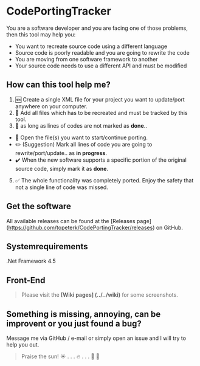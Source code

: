 # CodePortingTracker

You are a software developer and you are facing one of those problems, then this tool may help you:  
* You want to recreate source code using a different language
* Source code is poorly readable and you are going to rewrite the code
* You are moving from one software framework to another
* Your source code needs to use a different API and must be modified


## How can this tool help me?
1. :new: Create a single XML file for your project you want to update/port anywhere on your computer.  
2. :open_file_folder: Add all files which has to be recreated and must be tracked by this tool.  
3. :repeat: as long as lines of codes are not marked as __done__..
  * :page_facing_up: Open the file(s) you want to start/continue porting.  
  * :pencil2: (Suggestion) Mark all lines of code you are going to rewrite/port/update.. as __in progress__.  
  * :heavy_check_mark: When the new software supports a specific portion of the original source code, simply mark it as __done__.  
5. :white_check_mark: The whole functionality was completely ported. Enjoy the safety that not a single line of code was missed.  

## Get the software
All available releases can be found at the [Releases page] (https://github.com/topeterk/CodePortingTracker/releases) on GitHub.

## Systemrequirements
.Net Framework 4.5

## Front-End
> Please visit the **[Wiki pages] (../../wiki)** for some screenshots.

## Something is missing, annoying, can be improvent or you just found a bug?
Message me via GitHub / e-mail or simply open an issue and I will try to help you out.

  
  
> Praise the sun!  :sunny: . . . :fire: . . .  :running: :dash: 